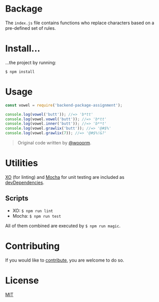 # Backage

The ```index.js``` file contains functions who replace characters based on a pre-defined set of rules.

# Install...

...the project by running:

```$ npm install```

# Usage

```javascript
const vowel = require('backend-package-assignment');

console.log(vowel('butt')); //=> 'b*tt'
console.log(vowel.vowel('butt')); //=> 'b*tt'
console.log(vowel.inner('butt')); //=> 'b**t'
console.log(vowel.grawlix('butt')); //=> '@#$%'
console.log(vowel.grawlix(7)); //=> '@#$%!&?'
```

>Original code written by [@wooorm](https://github.com/wooorm).

# Utilities

[XO](https://github.com/xojs/xo) (for linting) and [Mocha](https://mochajs.org/) for unit testing are included as [devDependencies](https://github.com/Mimaaa/backend-package-assigment/blob/389ebc09e9c8d8450e157f441ae212413682dbef/package.json#L33). 

## Scripts

* XO: ```$ npm run lint```
* Mocha: ```$ npm run test```

All of them combined are executed by ```$ npm run magic```.

# Contributing

If you would like to [contribute](https://github.com/Mimaaa/backend-package-assigment/blob/master/CONTRIBUTING.md), you are welcome to do so.

# License

[MIT](https://github.com/Mimaaa/backend-package-assigment/blob/master/LICENSE.md) 
